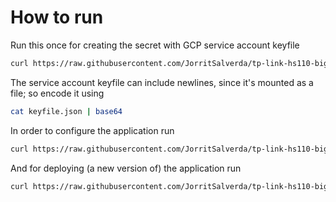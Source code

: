 # How to run

Run this once for creating the secret with GCP service account keyfile

```bash
curl https://raw.githubusercontent.com/JorritSalverda/tp-link-hs110-bigquery-exporter/master/k8s/secret.yaml | GCP_SERVICE_ACCOUNT_KEYFILE='<base64 encoded service account keyfile>' envsubst \$GCP_SERVICE_ACCOUNT_KEYFILE | kubectl apply -f -
```

The service account keyfile can include newlines, since it's mounted as a file; so encode it using

```bash
cat keyfile.json | base64
```

In order to configure the application run

```bash
curl https://raw.githubusercontent.com/JorritSalverda/tp-link-hs110-bigquery-exporter/master/k8s/configmap.yaml | BQ_PROJECT_ID='gcp-project-id' BQ_DATASET='my-dataset' BQ_TABLE='my-table' envsubst \$BQ_PROJECT_ID,\$BQ_DATASET,\$BQ_TABLE | kubectl apply -f -
```

And for deploying (a new version of) the application run

```bash
curl https://raw.githubusercontent.com/JorritSalverda/tp-link-hs110-bigquery-exporter/master/k8s/deployment.yaml | CONTAINER_TAG='0.1.9' envsubst \$CONTAINER_TAG | kubectl apply -f -
```
